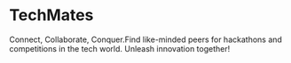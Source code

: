 # TechMates
Connect, Collaborate, Conquer.Find like-minded peers for hackathons and competitions in the tech world. Unleash innovation together!
